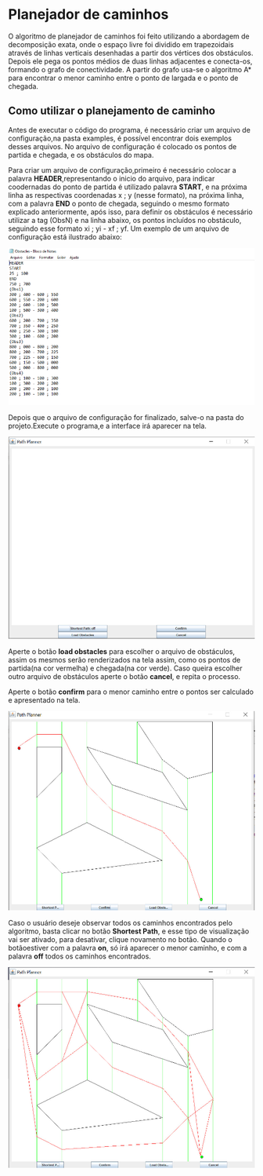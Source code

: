 # Planejador de caminhos 

O algoritmo de planejador de caminhos foi feito utilizando a abordagem de decomposição exata, onde o espaço livre foi dividido em trapezoidais através de linhas 
verticais desenhadas a partir dos vértices dos obstáculos. Depois ele pega os pontos médios de duas linhas adjacentes e conecta-os, formando  o grafo de conectividade. 
A partir do grafo usa-se o algoritmo A* para encontrar o menor caminho entre o ponto de largada e o ponto de chegada. 

## Como utilizar o planejamento de caminho 
Antes de executar o código do programa, é necessário criar um arquivo de configuração,na pasta examples, é possível encontrar dois exemplos desses arquivos. 
No arquivo de configuração é colocado os pontos de partida e chegada, e os obstáculos do mapa. 

Para criar um arquivo de configuração,primeiro é necessário colocar a palavra **HEADER**,representando o inicio do arquivo, para indicar coodernadas do ponto de partida é utilizado palavra **START**, e na próxima linha as respectivas coordenadas x ; y 
(nesse formato), na próxima linha, com a palavra **END** o ponto de chegada, seguindo o mesmo formato explicado anteriormente, após isso, para definir os obstáculos é necessário utilizar a tag (ObsN) 
e na linha abaixo, os pontos incluídos no obstáculo, seguindo esse formato xi ; yi - xf ; yf. Um exemplo de um arquivo de configuração está ilustrado abaixo: 

![obstaculos](./images/arquivoConfig.png) 

Depois que o arquivo de configuração for finalizado, salve-o na pasta do projeto.Execute o programa,e a interface irá aparecer na tela.

![Tela inicial](./images/tela_inicial.jpeg) 

Aperte o botão **load obstacles** para escolher o arquivo de obstáculos, assim os mesmos serão renderizados na tela assim, como os pontos de partida(na cor vermelha) 
e chegada(na cor verde). Caso queira escolher outro arquivo de obstáculos aperte o botão **cancel**, e repita o processo. 

Aperte o botão **confirm** para o menor caminho entre o pontos ser calculado e apresentado na tela.

![Menor caminho](./images/menorCaminho.jpeg) 

Caso o usuário deseje observar todos os caminhos encontrados pelo algoritmo, basta clicar no botão **Shortest Path**, e esse tipo de visualização vai ser ativado, para 
desativar, clique novamento no botão. Quando o  botãoestiver com a palavra **on**, só irá aparecer o menor caminho, e com a palavra **off** todos os caminhos encontrados. 

![Caminhos](./images/caminhos.jpeg)